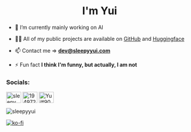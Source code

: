 <h1 align="center">I'm Yui</h1>

- 🌱 I’m currently mainly working on AI

- 👨‍💻 All of my public projects are available on [GitHub](https://www.github.com/SleepyYui) and [Huggingface](https://huggingface.co/SleepyYui)

- 📫 Contact me => **dev@sleepyyui.com**

- ⚡ Fun fact **I think I'm funny, but actually, I am not**

<h3 align="left">Socials:</h3>

<p align="left">

<a href="https://twitter.com/sleepy_yui_" target="blank"><img align="center" src="https://raw.githubusercontent.com/rahuldkjain/github-profile-readme-generator/master/src/images/icons/Social/twitter.svg" alt="sleepy_yui_" height="30" width="40" /></a>
<a href="https://stackoverflow.com/users/19497251" target="blank"><img align="center" src="https://raw.githubusercontent.com/rahuldkjain/github-profile-readme-generator/master/src/images/icons/Social/stack-overflow.svg" alt="19497251" height="30" width="40" /></a>
<a href="https://discord.com/users/443769343138856961" target="blank"><img align="center" src="https://raw.githubusercontent.com/rahuldkjain/github-profile-readme-generator/master/src/images/icons/Social/discord.svg" alt="Yui#9097" height="30" width="40" /></a>

</p>

<p><img align="center" src="https://github-readme-stats.vercel.app/api/top-langs?username=sleepyyui&theme=algolia&show_icons=true&locale=en&layout=compact" alt="sleepyyui" /></p>

[![ko-fi](https://ko-fi.com/img/githubbutton_sm.svg)](https://ko-fi.com/L3L6MPAYU)
